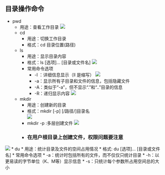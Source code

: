 ## 目录操作命令
* pwd
	* 用途：查看工作目录
![](https://upload-images.jianshu.io/upload_images/14466013-3fb6f34188630f19.png?imageMogr2/auto-orient/strip%7CimageView2/2/w/1240)
	* cd
		* 用途：切换工作目录
		* 格式：cd 目录位置(路径)
	* ls
		* 用途：显示目录内容
		* 格式：ls	[选项]... [目录或文件名]
![](https://upload-images.jianshu.io/upload_images/14466013-60a47a53ce5ca1cd.png?imageMogr2/auto-orient/strip%7CimageView2/2/w/1240)
		* 常用命令选项
			* -l ：详细信息显示（ll 是缩写）
![](https://upload-images.jianshu.io/upload_images/14466013-30ba68181f5dd440.png?imageMogr2/auto-orient/strip%7CimageView2/2/w/1240)
			* -a：显示所有子目录和文件的信息，包括隐藏文件
			* -A：类似于“-a”，但不显示“.”和“..”目录的信息
			* -R：递归显示内容
![](https://upload-images.jianshu.io/upload_images/14466013-c4282e3e6e0e2679.png?imageMogr2/auto-orient/strip%7CimageView2/2/w/1240)
	* mkdir
		* 用途：创建新的目录
		* 格式：mkdir [-p]  [/路径/]目录名		 
![](https://upload-images.jianshu.io/upload_images/14466013-373d9309a5b1fc20.png?imageMogr2/auto-orient/strip%7CimageView2/2/w/1240)
		* mkdir -p :多层创建文件
![](https://upload-images.jianshu.io/upload_images/14466013-70371de7d8025af3.png?imageMogr2/auto-orient/strip%7CimageView2/2/w/1240)
		* ### 在用户根目录上创建文件，权限问题要注意  
![](https://upload-images.jianshu.io/upload_images/14466013-b1b452fd2a89868e.png?imageMogr2/auto-orient/strip%7CimageView2/2/w/1240)
	* du
		* 用途：统计目录及文件的空间占用情况
		* 格式: du [选项]... [目录或文件名]
		* 常用命令选项
			* -a：统计时包括所有的文件，而不仅仅只统计目录
			* -h：以更易读的字节单位（K、M等）显示信息
			* -s：只统计每个参数所占用空间总的大小
